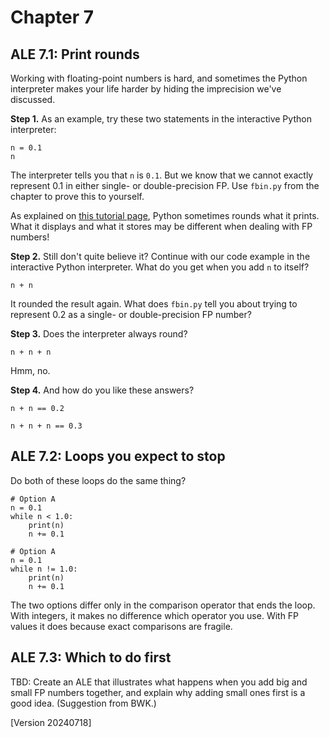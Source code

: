 # Chapter 7 #

## ALE 7.1: Print rounds

Working with floating-point numbers is hard, and sometimes the Python interpreter makes your life harder by hiding the imprecision we've discussed. 

**Step 1.** As an example, try these two statements in the interactive Python interpreter:

```{code-block} python
n = 0.1
n
```

The interpreter tells you that `n` is `0.1`. But we know that we cannot exactly represent 0.1 in either single- or double-precision FP. Use `fbin.py` from the chapter to prove this to yourself.

As explained on [this tutorial page](https://docs.python.org/3/tutorial/floatingpoint.html), Python sometimes rounds what it prints. What it displays and what it stores may be different when dealing with FP numbers!

**Step 2.** Still don't quite believe it? Continue with our code example in the interactive Python interpreter. What do you get when you add `n` to itself?

```{code-block} python
n + n
```

It rounded the result again. What does `fbin.py` tell you about trying to represent 0.2 as a single- or double-precision FP number?

**Step 3.** Does the interpreter always round?

```{code-block} python
n + n + n
```

Hmm, no.

**Step 4.** And how do you like these answers?

```{code-block} python
n + n == 0.2
```

```{code-block} python
n + n + n == 0.3
```

## ALE 7.2: Loops you expect to stop

Do both of these loops do the same thing?

```{code-block} python
# Option A
n = 0.1
while n < 1.0:
    print(n)
    n += 0.1
```

```{code-block} python
# Option A
n = 0.1
while n != 1.0:
    print(n)
    n += 0.1
```

The two options differ only in the comparison operator that ends the loop. With integers, it makes no difference which operator you use. With FP values it does because exact comparisons are fragile.

## ALE 7.3: Which to do first

TBD: Create an ALE that illustrates what happens when you add big and small FP numbers together, and explain why adding small ones first is a good idea. (Suggestion from BWK.)

\[Version 20240718\]